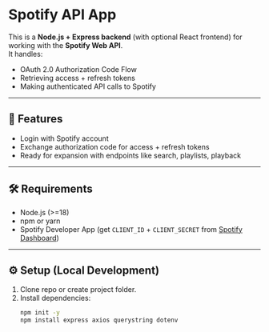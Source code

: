 # Spotify API App

This is a **Node.js + Express backend** (with optional React frontend) for working with the **Spotify Web API**.  
It handles:
- OAuth 2.0 Authorization Code Flow  
- Retrieving access + refresh tokens  
- Making authenticated API calls to Spotify  

---

## 🚀 Features
- Login with Spotify account  
- Exchange authorization code for access + refresh tokens  
- Ready for expansion with endpoints like search, playlists, playback  

---

## 🛠 Requirements
- Node.js (>=18)  
- npm or yarn  
- Spotify Developer App (get `CLIENT_ID` + `CLIENT_SECRET` from [Spotify Dashboard](https://developer.spotify.com/dashboard/))  

---

## ⚙️ Setup (Local Development)

1. Clone repo or create project folder.  
2. Install dependencies:
   ```bash
   npm init -y
   npm install express axios querystring dotenv
